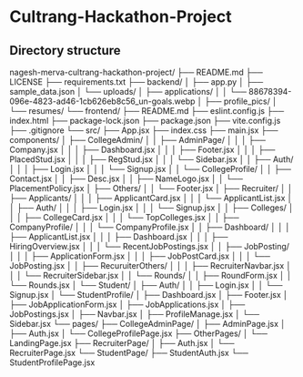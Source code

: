 # Cultrang-Hackathon-Project

## Directory structure
nagesh-merva-cultrang-hackathon-project/
├── README.md
├── LICENSE
├── requirements.txt
├── backend/
│   ├── app.py
│   ├── sample_data.json
│   └── uploads/
│       ├── applications/
│       │   └── 88678394-096e-4823-ad46-1cb626eb8c56_un-goals.webp
│       ├── profile_pics/
│       └── resumes/
└── frontend/
    ├── README.md
    ├── eslint.config.js
    ├── index.html
    ├── package-lock.json
    ├── package.json
    ├── vite.config.js
    ├── .gitignore
    └── src/
        ├── App.jsx
        ├── index.css
        ├── main.jsx
        ├── components/
        │   ├── CollegeAdmin/
        │   │   ├── AdminPage/
        │   │   │   ├── Company.jsx
        │   │   │   ├── Dashboard.jsx
        │   │   │   ├── Footer.jsx
        │   │   │   ├── PlacedStud.jsx
        │   │   │   ├── RegStud.jsx
        │   │   │   └── Sidebar.jsx
        │   │   ├── Auth/
        │   │   │   ├── Login.jsx
        │   │   │   └── Signup.jsx
        │   │   └── CollegeProfile/
        │   │       ├── Contact.jsx
        │   │       ├── Desc.jsx
        │   │       ├── NameLogo.jsx
        │   │       └── PlacementPolicy.jsx
        │   ├── Others/
        │   │   └── Footer.jsx
        │   ├── Recruiter/
        │   │   ├── Applicants/
        │   │   │   ├── ApplicantCard.jsx
        │   │   │   └── ApplicantList.jsx
        │   │   ├── Auth/
        │   │   │   ├── Login.jsx
        │   │   │   └── Signup.jsx
        │   │   ├── Colleges/
        │   │   │   ├── CollegeCard.jsx
        │   │   │   └── TopColleges.jsx
        │   │   ├── CompanyProfile/
        │   │   │   └── CompanyProfile.jsx
        │   │   ├── Dashboard/
        │   │   │   ├── ApplicantList.jsx
        │   │   │   ├── Dashboard.jsx
        │   │   │   ├── HiringOverview.jsx
        │   │   │   └── RecentJobPostings.jsx
        │   │   ├── JobPosting/
        │   │   │   ├── ApplicationForm.jsx
        │   │   │   ├── JobPostCard.jsx
        │   │   │   └── JobPosting.jsx
        │   │   ├── RecuruiterOthers/
        │   │   │   ├── RecruiterNavbar.jsx
        │   │   │   └── RecruiterSidebar.jsx
        │   │   └── Rounds/
        │   │       ├── RoundForm.jsx
        │   │       └── Rounds.jsx
        │   └── Student/
        │       ├── Auth/
        │       │   ├── Login.jsx
        │       │   └── Signup.jsx
        │       └── StudentProfile/
        │           ├── Dashboard.jsx
        │           ├── Footer.jsx
        │           ├── JobApplicationForm.jsx
        │           ├── JobApplications.jsx
        │           ├── JobPostings.jsx
        │           ├── Navbar.jsx
        │           ├── ProfileManage.jsx
        │           └── Sidebar.jsx
        └── pages/
            ├── CollegeAdminPage/
            │   ├── AdminPage.jsx
            │   ├── Auth.jsx
            │   └── CollegeProfilePage.jsx
            ├── OtherPages/
            │   └── LandingPage.jsx
            ├── RecruiterPage/
            │   ├── Auth.jsx
            │   └── RecruiterPage.jsx
            └── StudentPage/
                ├── StudentAuth.jsx
                └── StudentProfilePage.jsx
